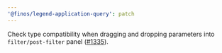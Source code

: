 ```yaml
---
'@finos/legend-application-query': patch
---
```


Check type compatibility when dragging and dropping parameters into `filter/post-filter` panel ([#1335](https://github.com/finos/legend-studio/issues/1335)).
